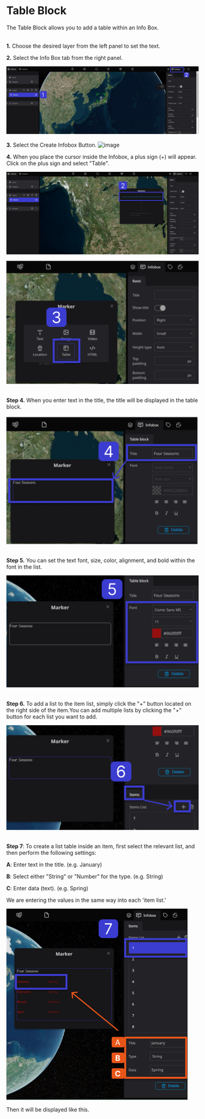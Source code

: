 # Table Block

The Table Block allows you to add a table within an Info Box.
<br>
<br>

**1.** Choose the desired layer from the left panel to set the text.

**2.** Select the Info Box tab from the right panel.

![Untitled](Table%20Block%2088fc1989554f4aaa803237d7f2aefc30/Untitled.png)
<br>
<br>
**3.** Select the Create Infobox Button.
![image](https://github.com/CS-eukarya/User-Manual-English-/assets/154571156/377ddfc1-764d-47be-9431-15227401aaaf)

**4.** When you place the cursor inside the Infobox, a plus sign (+) will appear. Click on the plus sign and select "Table".

![Untitled](Table%20Block%2088fc1989554f4aaa803237d7f2aefc30/Untitled%201.png)

![Untitled](Table%20Block%2088fc1989554f4aaa803237d7f2aefc30/Untitled%202.png)
<br>
<br>

**Step 4.** When you enter text in the title, the title will be displayed in the table block.

![Untitled](Table%20Block%2088fc1989554f4aaa803237d7f2aefc30/Untitled%203.png)
<br>
<br>

**Step 5.** You can set the text font, size, color, alignment, and bold within the font in the list.

![Untitled](Table%20Block%2088fc1989554f4aaa803237d7f2aefc30/Untitled%204.png)
<br>
<br>

**Step 6.** To add a list to the item list, simply click the "+" button located on the right side of the item.You can add multiple lists by clicking the "+" button for each list you want to add.

![Untitled](Table%20Block%2088fc1989554f4aaa803237d7f2aefc30/Untitled%205.png)
<br>
<br>

**Step 7**: To create a list table inside an item, first select the relevant list, and then perform the following settings:

**A**: Enter text in the title. (e.g. January)

**B**: Select either "String" or "Number" for the type. (e.g. String)

**C**: Enter data (text). (e.g. Spring)

We are entering the values in the same way into each 'item list.'

![image 41.png](Table%20Block%2088fc1989554f4aaa803237d7f2aefc30/image_41.png)

Then it will be displayed like this.
